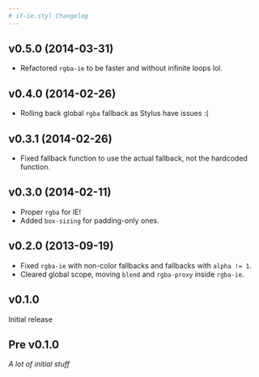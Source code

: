 ```yaml
---
# if-ie.styl Changelog
---
```


## v0.5.0 (2014-03-31)

- Refactored `rgba-ie` to be faster and without infinite loops lol.

## v0.4.0 (2014-02-26)

- Rolling back global `rgba` fallback as Stylus have issues :(

## v0.3.1 (2014-02-26)

- Fixed fallback function to use the actual fallback, not the hardcoded function.

## v0.3.0 (2014-02-11)

- Proper `rgba` for IE!
- Added `box-sizing` for padding-only ones.

## v0.2.0 (2013-09-19)

- Fixed `rgba-ie` with non-color fallbacks and fallbacks with `alpha != 1`.
- Cleared global scope, moving `blend` and `rgba-proxy` inside `rgba-ie`.

## v0.1.0

Initial release

## Pre v0.1.0

_A lot of initial stuff_
